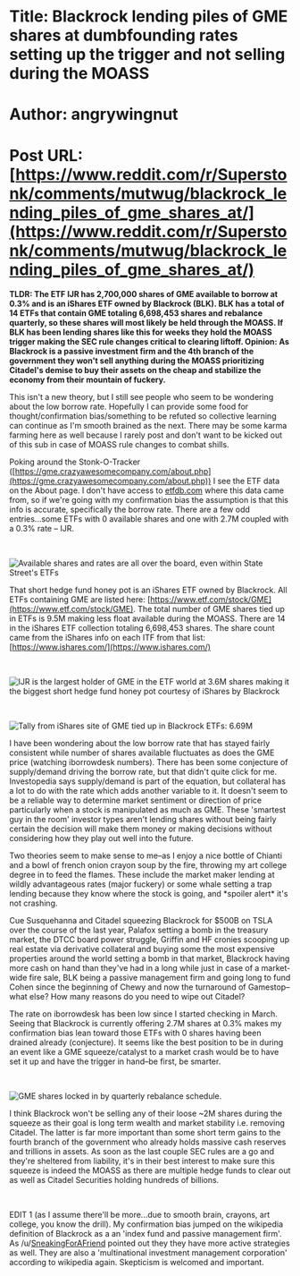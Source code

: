 # Title: Blackrock lending piles of GME shares at dumbfounding rates setting up the trigger and not selling during the MOASS
# Author: angrywingnut
# Post URL: [https://www.reddit.com/r/Superstonk/comments/mutwug/blackrock_lending_piles_of_gme_shares_at/](https://www.reddit.com/r/Superstonk/comments/mutwug/blackrock_lending_piles_of_gme_shares_at/)


**TLDR: The ETF IJR has 2,700,000 shares of GME available to borrow at 0.3% and is an iShares ETF owned by Blackrock (BLK). BLK has a total of 14 ETFs that contain GME totaling 6,698,453 shares and rebalance quarterly, so these shares will most likely be held through the MOASS. If BLK has been lending shares like this for weeks they hold the MOASS trigger making the SEC rule changes critical to clearing liftoff. Opinion: As Blackrock is a passive investment firm and the 4th branch of the government they won't sell anything during the MOASS prioritizing Citadel's demise to buy their assets on the cheap and stabilize the economy from their mountain of fuckery.**

This isn't a new theory, but I still see people who seem to be wondering about the low borrow rate. Hopefully I can provide some food for thought/confirmation bias/something to be refuted so collective learning can continue as I'm smooth brained as the next. There may be some karma farming here as well because I rarely post and don't want to be kicked out of this sub in case of MOASS rule changes to combat shills.

Poking around the Stonk-O-Tracker ([https://gme.crazyawesomecompany.com/about.php](https://gme.crazyawesomecompany.com/about.php)) I see the ETF data on the About page. I don't have access to [etfdb.com](https://etfdb.com) where this data came from, so if we're going with my confirmation bias the assumption is that this info is accurate, specifically the borrow rate. There are a few odd entries...some ETFs with 0 available shares and one with 2.7M coupled with a 0.3% rate – IJR.

&#x200B;

![Available shares and rates are all over the board, even within State Street's ETFs ](https://i.redd.it/rlgh1xr0jcu61.gif)

That short hedge fund honey pot is an iShares ETF owned by Blackrock. All ETFs containing GME are listed here: [https://www.etf.com/stock/GME](https://www.etf.com/stock/GME). The total number of GME shares tied up in ETFs is 9.5M making less float available during the MOASS. There are 14 in the iShares ETF collection totaling 6,698,453 shares. The share count came from the iShares info on each ITF from that list: [https://www.ishares.com/](https://www.ishares.com/)

&#x200B;

![IJR is the largest holder of GME in the ETF world at 3.6M shares making it the biggest short hedge fund honey pot courtesy of iShares by Blackrock](https://preview.redd.it/9p1bftw03cu61.jpg?width=1280&format=pjpg&auto=webp&s=e5dae95c93f6faabda5de6e77a167d5ba4478806)

&#x200B;

![Tally from iShares site of GME tied up in Blackrock ETFs: 6.69M](https://i.redd.it/3r3kodyl4cu61.gif)

I have been wondering about the low borrow rate that has stayed fairly consistent while number of shares available fluctuates as does the GME price (watching iborrowdesk numbers). There has been some conjecture of supply/demand driving the borrow rate, but that didn't quite click for me. Investopedia says supply/demand is part of the equation, but collateral has a lot to do with the rate which adds another variable to it. It doesn't seem to be a reliable way to determine market sentiment or direction of price particularly when a stock is manipulated as much as GME. These 'smartest guy in the room' investor types aren't lending shares without being fairly certain the decision will make them money or making decisions without considering how they play out well into the future.

Two theories seem to make sense to me–as I enjoy a nice bottle of Chianti and a bowl of french onion crayon soup by the fire, throwing my art college degree in to feed the flames. These include the market maker lending at wildly advantageous rates (major fuckery) or some whale setting a trap lending because they know where the stock is going, and \*spoiler alert\* it's not crashing.

Cue Susquehanna and Citadel squeezing Blackrock for $500B on TSLA over the course of the last year, Palafox setting a bomb in the treasury market, the DTCC board power struggle, Griffin and HF cronies scooping up real estate via derivative collateral and buying some the most expensive properties around the world setting a bomb in that market, Blackrock having more cash on hand than they've had in a long while just in case of a market-wide fire sale, BLK being a passive management firm and going long to fund Cohen since the beginning of Chewy and now the turnaround of Gamestop–what else? How many reasons do you need to wipe out Citadel?

The rate on iborrowdesk has been low since I started checking in March. Seeing that Blackrock is currently offering 2.7M shares at 0.3% makes my confirmation bias lean toward those ETFs with 0 shares having been drained already (conjecture). It seems like the best position to be in during an event like a GME squeeze/catalyst to a market crash would be to have set it up and have the trigger in hand–be first, be smarter.

&#x200B;

![GME shares locked in by quarterly rebalance schedule.](https://i.redd.it/r1jth0eiqcu61.gif)

I think Blackrock won't be selling any of their loose \~2M shares during the squeeze as their goal is long term wealth and market stability i.e. removing Citadel. The latter is far more important than some short term gains to the fourth branch of the government who already holds massive cash reserves and trillions in assets. As soon as the last couple SEC rules are a go and they're sheltered from liability, it's in their best interest to make sure this squeeze is indeed the MOASS as there are multiple hedge funds to clear out as well as Citadel Securities holding hundreds of billions.

&#x200B;

EDIT 1 (as I assume there'll be more...due to smooth brain, crayons, art college, you know the drill). My confirmation bias jumped on the wikipedia definition of Blackrock as a an 'index fund and passive management firm'. As /u/[SneakingForAFriend](https://www.reddit.com/user/SneakingForAFriend/) pointed out they they have more active strategies as well. They are also a 'multinational investment management corporation' according to wikipedia again. Skepticism is welcomed and important.